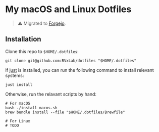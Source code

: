# My macOS and Linux Dotfiles

> ⚠ Migrated to [Forgejo](https://code.rvx.works/RVxLab/dotfiles).

## Installation

Clone this repo to `$HOME/.dotfiles`:

```shell
git clone git@github.com:RVxLab/dotfiles "$HOME/.dotfiles"
```

If [just](https://just.systems) is installed, you can run the following command to install relevant systems:

```shell
just install
```

Otherwise, run the relavant scripts by hand:

```shell
# For macOS
bash ./install-macos.sh
brew bundle install --file "$HOME/.dotfiles/Brewfile"

# For Linux
# TODO
```
